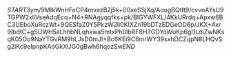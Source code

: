 $START$3ym/9MIkWnHFeCP4mvazB2j5k+00xeSSjXq/AoogBQtIt9/cvvnAYsU9TGPW2xliVseAdqEcq+N4+RNAgyqqfks+pk/BIGYWFXL/4KkURrdq+Apxw6BC3UEboXuRczWt+9QESfaZ0Y5PkzW2li0KIXZn19bDTzEDGeOD6p/JKX+4xr9lbdtC+gSUWH5aLhhbNLqhxwa5mtxPh0IbRF8HTGDYoWuKp6gI1LdiZwNKsqK05Oo9NaYTGvRM9hLJsD0mJI+Bc6KEi9C6mrWY39sxhDCZqpN8LHQvSg2iKc9eIpnpKAoGkXUG0gBwh6hqozSw$END$